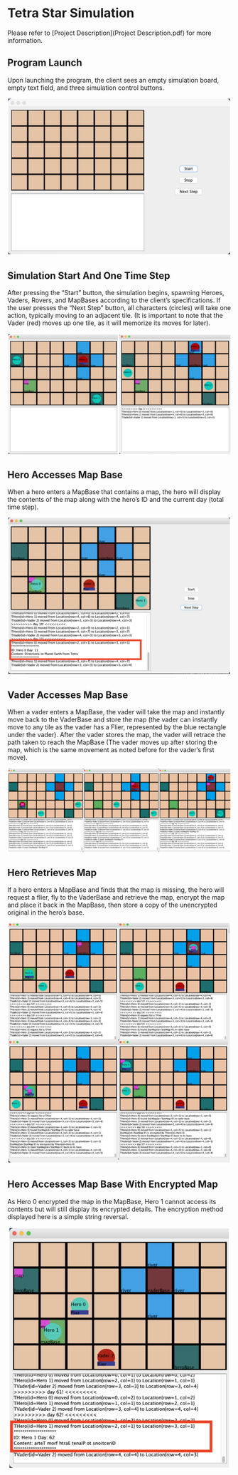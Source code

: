 # Tetra Star Simulation

Please refer to [Project Description](Project Description.pdf) for more information.

## Program Launch

Upon launching the program, the client sees an empty simulation board, empty text field, and three simulation control buttons.

![](Screenshots/1.png)

## Simulation Start And One Time Step

After pressing the “Start” button, the simulation begins, spawning Heroes, Vaders, Rovers, and MapBases according to the client’s specifications. If the user presses the “Next Step” button, all characters (circles) will take one action, typically moving to an adjacent tile. (It is important to note that the Vader (red) moves up one tile, as it will memorize its moves for later).

![](Screenshots/2.png)

## Hero Accesses Map Base

When a hero enters a MapBase that contains a map, the hero will display the contents of the map along with the hero’s ID and the current day (total time step).

![](Screenshots/3.png)

## Vader Accesses Map Base

When a vader enters a MapBase, the vader will take the map and instantly move back to the VaderBase and store the map (the vader can instantly move to any tile as the vader has a Flier, represented by the blue rectangle under the vader). After the vader stores the map, the vader will retrace the path taken to reach the MapBase (The vader moves up after storing the map, which is the same movement as noted before for the vader’s first move).

![](Screenshots/4.png)

## Hero Retrieves Map

If a hero enters a MapBase and finds that the map is missing, the hero will request a flier, fly to the VaderBase and retrieve the map, encrypt the map and place it back in the MapBase, then store a copy of the unencrypted original in the hero’s base.

![](Screenshots/5.png)

## Hero Accesses Map Base With Encrypted Map

As Hero 0 encrypted the map in the MapBase, Hero 1 cannot access its contents but will still display its encrypted details. The encryption method displayed here is a simple string reversal.

![](Screenshots/6.png)

